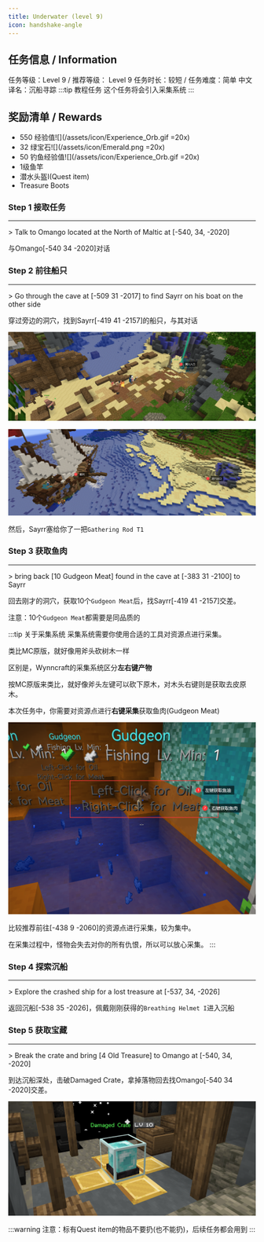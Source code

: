 ```yaml
---
title: Underwater (level 9)
icon: handshake-angle
---
```


## 任务信息 / Information
任务等级：Level 9 / 推荐等级： Level 9
任务时长：较短 / 任务难度：简单
中文译名：沉船寻踪
:::tip 教程任务
这个任务将会引入采集系统
:::


## 奖励清单 / Rewards

+ 550 经验值![](/assets/icon/Experience_Orb.gif =20x) 
+ 32 绿宝石![](/assets/icon/Emerald.png =20x)
+ 50 钓鱼经验值![](/assets/icon/Experience_Orb.gif =20x)
+ 1级鱼竿
+ 潜水头盔I(Quest item)
+ Treasure Boots

### Step 1 接取任务
---
\> Talk to Omango located at the North of Maltic at [-540, 34, -2020]

与<NPC>Omango</NPC><CC>[-540 34 -2020]</CC>对话

### Step 2 前往船只
---
\> Go through the cave at [-509 31 -2017] to find Sayrr on his boat on the other side

穿过旁边的洞穴，找到<NPC>Sayrr</NPC><CC>[-419 41 -2157]</CC>的船只，与其对话

![](/assets/img/lv9-1.png)

![](/assets/img/lv9-2.png)

然后，<NPC>Sayrr</NPC>塞给你了一把`Gathering Rod T1`
### Step 3 获取鱼肉
---
\> bring back [10 Gudgeon Meat] found in the cave at [-383 31 -2100] to Sayrr

回去刚才的洞穴，获取10个`Gudgeon Meat`后，找<NPC>Sayrr</NPC><CC>[-419 41 -2157]</CC>交差。

注意：10个`Gudgeon Meat`都需要是同品质的

:::tip 关于采集系统
采集系统需要你使用合适的工具对资源点进行采集。

类比MC原版，就好像用斧头砍树木一样

区别是，Wynncraft的采集系统区分**左右键产物**

按MC原版来类比，就好像斧头左键可以砍下原木，对木头右键则是获取去皮原木。

本次任务中，你需要对资源点进行**右键采集**获取鱼肉(Gudgeon Meat)

![](/assets/img/lv9-3.png)

比较推荐前往<CC>[-438 9 -2060]</CC>的资源点进行采集，较为集中。

在采集过程中，怪物会失去对你的所有仇恨，所以可以放心采集。
:::

### Step 4 探索沉船
---
\> Explore the crashed ship for a lost treasure at [-537, 34, -2026]

返回沉船<CC>[-538 35 -2026]</CC>，佩戴刚刚获得的`Breathing Helmet I`进入沉船

### Step 5 获取宝藏
---
\> Break the crate and bring [4 Old Treasure] to Omango at [-540, 34, -2020]

到达沉船深处，击破Damaged Crate，拿掉落物回去找<NPC>Omango</NPC><CC>[-540 34 -2020]</CC>交差。

![](/assets/img/lv9-4.png)



:::warning
注意：标有Quest item的物品不要扔(也不能扔)，后续任务都会用到
:::
